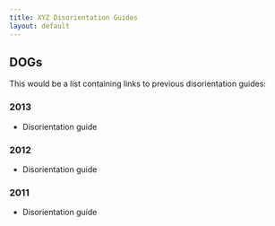 ```yaml
---
title: XYZ Disorientation Guides
layout: default
---
```


## DOGs

This would be a list containing links to previous disorientation guides:

### 2013

- Disorientation guide

### 2012

- Disorientation guide

### 2011

- Disorientation guide